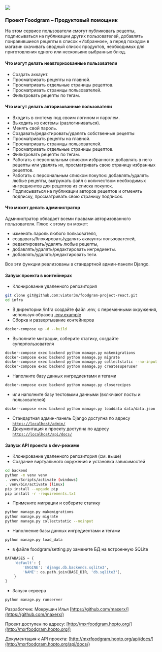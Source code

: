 ![](https://github.com/maxerx/yamdb_final/actions/workflows/yamdb_workflow.yml/badge.svg)

### Проект Foodgram – Продуктовый помощник
На этом сервисе пользователи смогут публиковать рецепты, подписываться 
на публикации других пользователей, добавлять понравившиеся рецепты в список
«Избранное», а перед походом в магазин скачивать сводный список 
продуктов, необходимых для приготовления одного или нескольких выбранных блюд.

#### Что могут делать неавторизованные пользователи
- Создать аккаунт.
- Просматривать рецепты на главной.
- Просматривать отдельные страницы рецептов.
- Просматривать страницы пользователей.
- Фильтровать рецепты по тегам.
#### Что могут делать авторизованные пользователи
- Входить в систему под своим логином и паролем.
- Выходить из системы (разлогиниваться).
- Менять свой пароль.
- Создавать/редактировать/удалять собственные рецепты
- Просматривать рецепты на главной.
- Просматривать страницы пользователей.
- Просматривать отдельные страницы рецептов.
- Фильтровать рецепты по тегам.
- Работать с персональным списком избранного: добавлять в него рецепты или удалять их, просматривать свою страницу избранных рецептов.
- Работать с персональным списком покупок: добавлять/удалять любые рецепты, выгружать файл с количеством необходимых ингредиентов для рецептов из списка покупок.
- Подписываться на публикации авторов рецептов и отменять подписку, просматривать свою страницу подписок.
#### Что может делать администратор
Администратор обладает всеми правами авторизованного пользователя.
Плюс к этому он может:
- изменять пароль любого пользователя,
- создавать/блокировать/удалять аккаунты пользователей,
- редактировать/удалять любые рецепты,
- добавлять/удалять/редактировать ингредиенты.
- добавлять/удалять/редактировать теги.

Все эти функции реализованы в стандартной админ-панели Django.

#### Запуск проекта в контейнерах

- Клонирование удаленного репозитория
```bash
git clone git@github.com:viator3m/foodgram-project-react.git
cd infra
```
- В директории /infra создайте файл .env, с переменными окружения, используя образец [.env.example](infra/.env.example)
- Сборка и развертывание контейнеров
```bash
docker-compose up -d --build
```
- Выполните миграции, соберите статику, создайте суперпользователя
```bash
docker-compose exec backend python manage.py makemigrations
docker-compose exec backend python manage.py migrate
docker-compose exec backend python manage.py collectstatic --no-input
docker-compose exec backend python manage.py createsuperuser
```
- Наполните базу данных ингредиентами и тегами
```bash
docker-compose exec backend python manage.py closerecipes
```
- или наполните базу тестовыми данными (включают посты и пользователей)
```bash
docker-compose exec backend python manage.py loaddata data/data.json 
```
- Стандартная админ-панель Django доступна по адресу [`https://localhost/admin/`](https://localhost/admin/)
- Документация к проекту доступна по адресу [`https://localhost/api/docs/`](`https://localhost/api/docs/`)

#### Запуск API проекта в dev-режиме

- Клонирование удаленного репозитория (см. выше)
- Создание виртуального окружения и установка зависимостей
```bash
cd backend
python -m venv venv
. venv/Scripts/activate (windows)
. venv/bin/activate (linux)
pip install --upgade pip
pip install -r -requirements.txt
```
- Примените миграции и соберите статику
```bash
python manage.py makemigrations
python manage.py migrate
python manage.py collectstatic --noinput
```
- Наполнение базы данных ингредиентами и тегами
```bash
python manage.py load_data
```
- в файле foodgram/setting.py замените БД на встроенную SQLite
```python
DATABASES = {
    'default': {
        'ENGINE': 'django.db.backends.sqlite3',
        'NAME': os.path.join(BASE_DIR, 'db.sqlite3'),
    }
}
```

- Запуск сервера
```bash
python manage.py runserver 
```

Разработчик: Мокрушин Илья [https://github.com/maxerx/](https://github.com/maxerx/)

Проект доступен по адресу: [http://mxrfoodgram.hopto.org/](http://mxrfoodgram.hopto.org/)

Документация к API проекта: [http://mxrfoodgram.hopto.org/api/docs/](http://mxrfoodgram.hopto.org/api/docs/)

